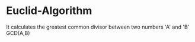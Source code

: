 # Euclid-Algorithm

It calculates the greatest common divisor between two numbers 'A' and 'B' 
GCD(A,B)




